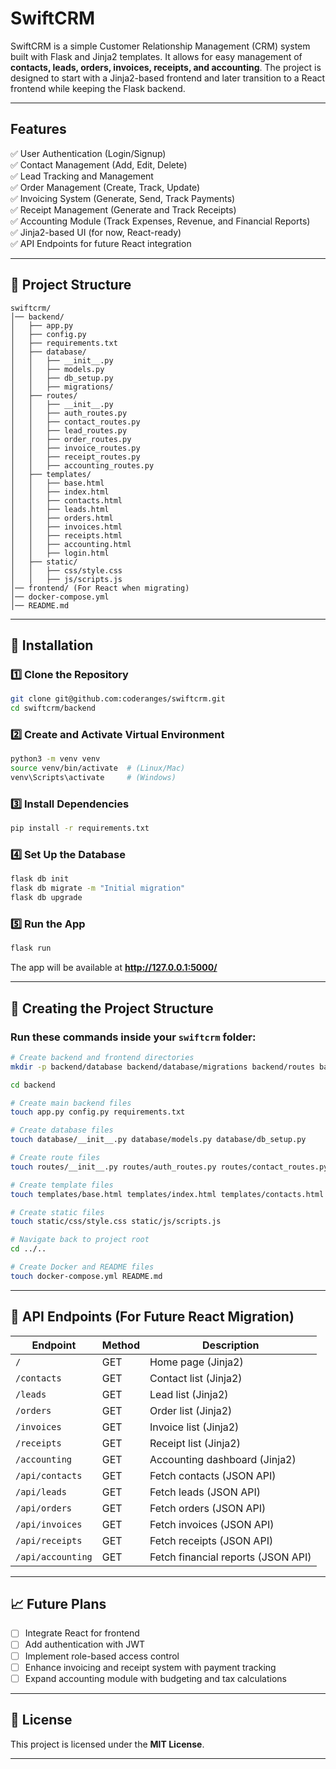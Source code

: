 # **SwiftCRM**  

SwiftCRM is a simple Customer Relationship Management (CRM) system built with Flask and Jinja2 templates. It allows for easy management of **contacts, leads, orders, invoices, receipts, and accounting**. The project is designed to start with a Jinja2-based frontend and later transition to a React frontend while keeping the Flask backend.

---

## **Features**  
✅ User Authentication (Login/Signup)  
✅ Contact Management (Add, Edit, Delete)  
✅ Lead Tracking and Management  
✅ Order Management (Create, Track, Update)  
✅ Invoicing System (Generate, Send, Track Payments)  
✅ Receipt Management (Generate and Track Receipts)  
✅ Accounting Module (Track Expenses, Revenue, and Financial Reports)  
✅ Jinja2-based UI (for now, React-ready)  
✅ API Endpoints for future React integration  

---

## **📂 Project Structure**  
```
swiftcrm/
│── backend/
│   ├── app.py
│   ├── config.py
│   ├── requirements.txt
│   ├── database/
│   │   ├── __init__.py
│   │   ├── models.py
│   │   ├── db_setup.py
│   │   ├── migrations/
│   ├── routes/
│   │   ├── __init__.py
│   │   ├── auth_routes.py
│   │   ├── contact_routes.py
│   │   ├── lead_routes.py
│   │   ├── order_routes.py
│   │   ├── invoice_routes.py
│   │   ├── receipt_routes.py
│   │   ├── accounting_routes.py
│   ├── templates/
│   │   ├── base.html
│   │   ├── index.html
│   │   ├── contacts.html
│   │   ├── leads.html
│   │   ├── orders.html
│   │   ├── invoices.html
│   │   ├── receipts.html
│   │   ├── accounting.html
│   │   ├── login.html
│   ├── static/
│   │   ├── css/style.css
│   │   ├── js/scripts.js
│── frontend/ (For React when migrating)
│── docker-compose.yml
│── README.md
```

---

## **🚀 Installation**  

### **1️⃣ Clone the Repository**  
```bash
git clone git@github.com:coderanges/swiftcrm.git
cd swiftcrm/backend
```

### **2️⃣ Create and Activate Virtual Environment**  
```bash
python3 -m venv venv
source venv/bin/activate  # (Linux/Mac)
venv\Scripts\activate     # (Windows)
```

### **3️⃣ Install Dependencies**  
```bash
pip install -r requirements.txt
```

### **4️⃣ Set Up the Database**  
```bash
flask db init
flask db migrate -m "Initial migration"
flask db upgrade
```

### **5️⃣ Run the App**  
```bash
flask run
```
The app will be available at **http://127.0.0.1:5000/**  

---

## **📂 Creating the Project Structure**  

### **Run these commands inside your `swiftcrm` folder:**  

```bash
# Create backend and frontend directories
mkdir -p backend/database backend/database/migrations backend/routes backend/templates backend/static/css backend/static/js frontend

cd backend

# Create main backend files
touch app.py config.py requirements.txt

# Create database files
touch database/__init__.py database/models.py database/db_setup.py

# Create route files
touch routes/__init__.py routes/auth_routes.py routes/contact_routes.py routes/lead_routes.py routes/order_routes.py routes/invoice_routes.py routes/receipt_routes.py routes/accounting_routes.py

# Create template files
touch templates/base.html templates/index.html templates/contacts.html templates/leads.html templates/orders.html templates/invoices.html templates/receipts.html templates/accounting.html templates/login.html

# Create static files
touch static/css/style.css static/js/scripts.js

# Navigate back to project root
cd ../..

# Create Docker and README files
touch docker-compose.yml README.md
```

---

## **📌 API Endpoints (For Future React Migration)**  

| Endpoint          | Method | Description |
|------------------|--------|-------------|
| `/`              | GET    | Home page (Jinja2) |
| `/contacts`      | GET    | Contact list (Jinja2) |
| `/leads`         | GET    | Lead list (Jinja2) |
| `/orders`        | GET    | Order list (Jinja2) |
| `/invoices`      | GET    | Invoice list (Jinja2) |
| `/receipts`      | GET    | Receipt list (Jinja2) |
| `/accounting`    | GET    | Accounting dashboard (Jinja2) |
| `/api/contacts`  | GET    | Fetch contacts (JSON API) |
| `/api/leads`     | GET    | Fetch leads (JSON API) |
| `/api/orders`    | GET    | Fetch orders (JSON API) |
| `/api/invoices`  | GET    | Fetch invoices (JSON API) |
| `/api/receipts`  | GET    | Fetch receipts (JSON API) |
| `/api/accounting`| GET    | Fetch financial reports (JSON API) |

---

## **📈 Future Plans**  
- [ ] Integrate React for frontend  
- [ ] Add authentication with JWT  
- [ ] Implement role-based access control  
- [ ] Enhance invoicing and receipt system with payment tracking  
- [ ] Expand accounting module with budgeting and tax calculations  

---

## **📝 License**  
This project is licensed under the **MIT License**.  

---